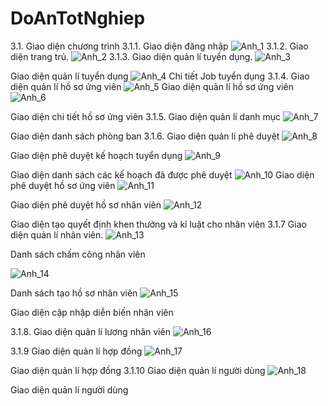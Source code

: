 # DoAnTotNghiep
3.1. Giao diện chương trình
3.1.1. Giao diện đăng nhập
 ![Anh_1](https://user-images.githubusercontent.com/88453655/218537503-38dbb6a5-e530-41ae-b817-81d00fc44e15.png)
3.1.2. Giao diện trang trủ. 
![Anh_2](https://user-images.githubusercontent.com/88453655/218537654-0ba70a97-e22f-4170-98d4-fcc15c2fcb2e.png)
3.1.3. Giao diện quản lí tuyển dụng.
 ![Anh_3](https://user-images.githubusercontent.com/88453655/218537763-6f8f617e-8358-48dd-9d57-0bba0714b694.png)

Giao diện quản lí tuyển dụng
 ![Anh_4](https://user-images.githubusercontent.com/88453655/218537802-2c93c611-02bc-4f5a-bd23-274beb066865.png)
Chi tiết Job tuyển dụng
3.1.4. Giao diện quản lí hồ sơ ứng viên
![Anh_5](https://user-images.githubusercontent.com/88453655/218537869-249021e6-b3b1-4a77-83f3-d66c90a6ab1c.png)
Giao diện quản lí hồ sơ ứng viên
![Anh_6](https://user-images.githubusercontent.com/88453655/218537982-91dfc838-1a23-4b93-b493-01bd1fe0a89e.png)

Giao diện chi tiết hồ sơ ứng viên
3.1.5. Giao diện quản lí danh mục
 ![Anh_7](https://user-images.githubusercontent.com/88453655/218538032-1047c1c0-c298-4ce3-a73a-3805a14a22cd.png)

Giao diện danh sách phòng ban
3.1.6. Giao diện quản lí phê duyệt
 ![Anh_8](https://user-images.githubusercontent.com/88453655/218538060-08f978e2-8e9d-4cdf-93fe-89119ff224c5.png)

Giao diện phê duyệt kế hoạch tuyển dụng
![Anh_9](https://user-images.githubusercontent.com/88453655/218538104-cc9c055d-a3bf-45d5-acbd-8dd51bc64507.png)

Giao diện danh sách các kế hoạch đã được phê duyệt
  ![Anh_10](https://user-images.githubusercontent.com/88453655/218538161-2bf32185-9ee8-445c-8d30-0c84168a5d0e.png)
Giao diện phê duyệt hồ sơ ứng viên
![Anh_11](https://user-images.githubusercontent.com/88453655/218538245-a9e06db4-b174-464d-9c81-6be4b005a7cf.png)

Giao diện phê duyệt hồ sơ nhân viên
 ![Anh_12](https://user-images.githubusercontent.com/88453655/218538264-944e562f-cc9a-4bd0-b377-8aae00505fc6.png)

Giao diện tạo quyết định khen thưởng và kỉ luật cho nhân viên
 3.1.7 Giao diện quản lí nhân viên.
  ![Anh_13](https://user-images.githubusercontent.com/88453655/218538282-edab6071-5a13-4ae7-9219-3442a2fec7c4.png)

Danh sách chấm công nhân viên
 
![Anh_14](https://user-images.githubusercontent.com/88453655/218538333-0b35157b-f643-497b-baa3-03a5bbddf965.png)

Danh sách tạo hồ sơ nhân viên
  ![Anh_15](https://user-images.githubusercontent.com/88453655/218538380-27beb793-5a3b-4ffe-93f4-8ce36d9106fa.png)

Giao diện cập nhập diễn biến nhân viên

3.1.8.  Giao diện quản lí lương nhân viên
![Anh_16](https://user-images.githubusercontent.com/88453655/218538426-375d8313-5e9e-4345-95cb-4b143cb32101.png)

3.1.9 Giao diện quản lí hợp đồng
   ![Anh_17](https://user-images.githubusercontent.com/88453655/218538450-d63afb26-e72c-43aa-a51f-7f29e7989e33.png)

Giao diện quản lí  hợp đồng
3.1.10 Giao diện quản lí người dùng 
![Anh_18](https://user-images.githubusercontent.com/88453655/218538490-5f8ad080-f885-43ee-9af7-b789b8cd786d.png)

Giao diện quản lí người dùng

 

